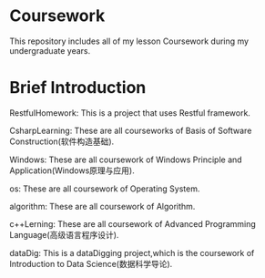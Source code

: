 # Coursework
This repository includes all of my lesson Coursework during my undergraduate years.


# Brief Introduction
RestfulHomework:
This is a project that uses Restful framework.

CsharpLearning:
These are all courseworks of Basis of Software Construction(软件构造基础).

Windows:
These are all coursework of Windows Principle and Application(Windows原理与应用).

os:
These are all coursework of Operating System.

algorithm:
These are all coursework of Algorithm.

c++Lerning:
These are all coursework of Advanced Programming Language(高级语言程序设计).

dataDig:
This is a dataDigging project,which is the coursework of Introduction to Data Science(数据科学导论).
